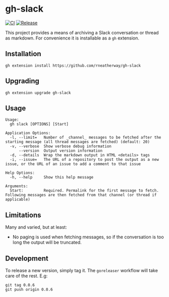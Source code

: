 # gh-slack

[![CI](https://github.com/rneatherway/gh-slack/actions/workflows/ci.yml/badge.svg)](https://github.com/rneatherway/gh-slack/actions/workflows/ci.yml) [![Release](https://github.com/rneatherway/gh-slack/actions/workflows/release.yml/badge.svg)](https://github.com/rneatherway/gh-slack/actions/workflows/release.yml)

This project provides a means of archiving a Slack conversation or thread as markdown. For convenience it is installable as a `gh` extension.

## Installation

    gh extension install https://github.com/rneatherway/gh-slack

## Upgrading

    gh extension upgrade gh-slack

## Usage

    Usage:
      gh slack [OPTIONS] [Start]

    Application Options:
      -l, --limit=   Number of _channel_ messages to be fetched after the starting message (all thread messages are fetched) (default: 20)
      -v, --verbose  Show verbose debug information
          --version  Output version information
      -d, --details  Wrap the markdown output in HTML <details> tags
      -i, --issue=   The URL of a repository to post the output as a new issue, or the URL of an issue to add a comment to that issue

    Help Options:
      -h, --help     Show this help message

    Arguments:
      Start:         Required. Permalink for the first message to fetch. Following messages are then fetched from that channel (or thread if applicable)

## Limitations

Many and varied, but at least:

* No paging is used when fetching messages, so if the conversation is too long the output will be truncated.

## Development

To release a new version, simply tag it. The `goreleaser` workflow will take care of the rest. E.g:

    git tag 0.0.6
    git push origin 0.0.6
